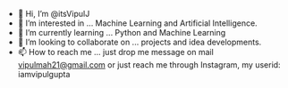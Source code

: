 - 👋 Hi, I’m @itsVipulJ
- 👀 I’m interested in ... Machine Learning and Artificial Intelligence.
- 🌱 I’m currently learning ... Python and Machine Learning
- 💞️ I’m looking to collaborate on ... projects and idea developments.
- 📫 How to reach me ... just drop me message on mail vipulmah21@gmail.com or just reach  me through Instagram, my userid: iamvipulgupta

<!---
itsVipulJ/itsVipulJ is a ✨ special ✨ repository because its `README.md` (this file) appears on your GitHub profile.
You can click the Preview link to take a look at your changes.
--->

